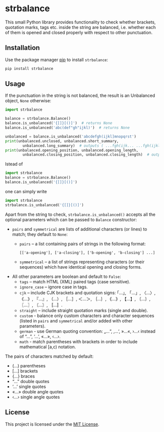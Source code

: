 # strbalance

This small Python library provides functionality to check whether brackets, quotation marks, tags etc. inside the string are balanced, i.e. whether each of them is opened and closed properly with respect to other punctuation.

## Installation

Use the package manager [pip](https://pip.pypa.io/en/stable/) to install `strbalance`:

```bash
pip install strbalance
```

## Usage

If the punctuation in the string is not balanced, the result is an Unbalanced object, `None` otherwise:

```python
import strbalance

balance = strbalance.Balance()
balance.is_unbalanced('{[]}[()]')  # returns None
balance.is_unbalanced('abc(def"gh"ijkl)')  # returns None

unbalanced = balance.is_unbalanced('abcdefgh(ijkl]mnopqrst')
print(unbalanced.unclosed, unbalanced.short_summary, 
        unbalanced.long_summary)  # outputs ( ...fgh(ijk... ...fgh(ijkl]mno...
print(unbalanced.opening_position, unbalanced.opening_length,
        unbalanced.closing_position, unbalanced.closing_length)  # outputs 8 1 13 1
```

Istead of

```python
import strbalance
balance = strbalance.Balance()
balance.is_unbalanced('{[]}[()]')
```

one can simply write

```python
import strbalance
strbalance.is_unbalanced('{[]}[()]')
```

Apart from the string to check, `strbalance.is_unbalanced()` accepts all the optional parameters which can be passed to `Balance` constructor:

- `pairs` and `symmetrical` are lists of additional characters (or lines) to match; they default to `None`:
    - `pairs` – a list containing pairs of strings in the following format: 
    
        `[['a-opening'], ['a-closing'], ['b-opening', 'b-closing'] ...]`
    
    - `symmetrical` – a list of strings representing characters (or their sequences) which have identical opening and closing forms.
- All other parameters are boolean and default to `False`:
    - `tags` – match HTML (XML) paired tags (case sensitive).
    - `ignore_case` – ignore case in tags.
    - `cjk` – include CJK brackets and quotation signs: ｢…｣, 「…」, 〈…〉, 《…》, 『…』, （…）, ［…］, ＜…＞, ｛…｝, ｟…｠, 【…】, 〔…〕, 〖…〗, 〘…〙, 〚…〛.
    - `straight` – include straight quotation marks (single and double).
    - `custom` - balance only custom characters and character sequences (listed in `pairs` and `symmetrical` and/or added with other parameters).
    - `german` - use German quoting convention: „…“, ‚…‘, »…«, ›…‹ instead of “…”, ‘…’, «…», ‹…›.
    - `math` - match parentheses with brackets in order to include mathematical [a,c) notation.
    
The pairs of characters matched by default:
 - (…)  parentheses
 - […]  brackets
 - {…}  braces
 - “…”  double quotes
 - ‘…’  single quotes
 - «…»  double angle quotes
 - ‹…›  single angle quotes

## License
This project is licensed under the [MIT License](https://choosealicense.com/licenses/mit/).